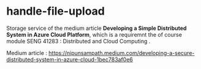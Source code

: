 # handle-file-upload

Storage service of the medium article **Developing a Simple Distributed System in Azure Cloud Platform**, which is a requiremnt the of course module SENG 41283 : Distributed and Cloud Computing .

Medium article : https://nipunsampath.medium.com/developing-a-secure-distributed-system-in-azure-cloud-1bec783af0e6
